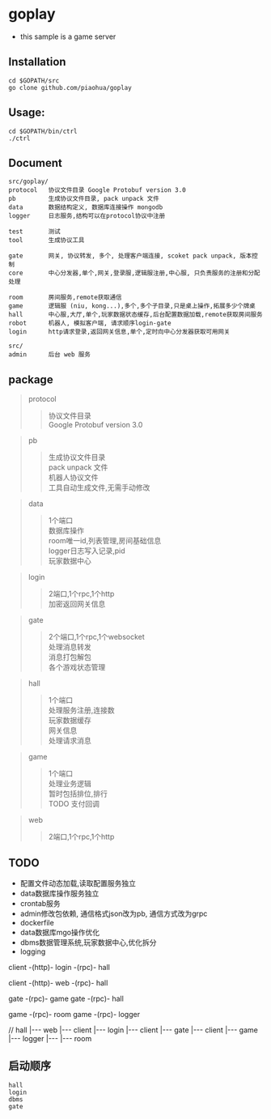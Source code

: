 # goplay

* this sample is a game server

## Installation

```
cd $GOPATH/src
go clone github.com/piaohua/goplay
```

## Usage:

```
cd $GOPATH/bin/ctrl
./ctrl
```

## Document
```
src/goplay/
protocol   协议文件目录 Google Protobuf version 3.0
pb         生成协议文件目录, pack unpack 文件
data       数据结构定义, 数据库连接操作 mongodb
logger     日志服务,结构可以在protocol协议中注册

test       测试
tool       生成协议工具

gate       网关, 协议转发, 多个, 处理客户端连接, scoket pack unpack, 版本控制
core       中心分发器,单个,网关,登录服,逻辑服注册,中心服, 只负责服务的注册和分配处理

room       房间服务,remote获取通信
game       逻辑服 (niu, kong...),多个,多个子目录,只是桌上操作,拓展多少个牌桌
hall       中心服,大厅,单个,玩家数据状态缓存,后台配置数据加载,remote获取房间服务
robot      机器人, 模拟客户端, 请求顺序login-gate
login      http请求登录,返回网关信息,单个,定时向中心分发器获取可用网关

src/
admin      后台 web 服务
```

## package
>protocol</br>
>>协议文件目录</br>
>>Google Protobuf version 3.0</br>

>pb</br>
>>生成协议文件目录</br>
>>pack unpack 文件</br>
>>机器人协议文件</br>
>>工具自动生成文件,无需手动修改</br>

>data</br>
>>1个端口</br>
>>数据库操作</br>
>>room唯一id,列表管理,房间基础信息</br>
>>logger日志写入记录,pid</br>
>>玩家数据中心</br>

>login</br>
>>2端口,1个rpc,1个http</br>
>>加密返回网关信息</br>

>gate</br>
>>2个端口,1个rpc,1个websocket</br>
>>处理消息转发</br>
>>消息打包解包</br>
>>各个游戏状态管理</br>

>hall</br>
>>1个端口</br>
>>处理服务注册,连接数</br>
>>玩家数据缓存</br>
>>网关信息</br>
>>处理请求消息</br>

>game</br>
>>1个端口</br>
>>处理业务逻辑</br>
>>暂时包括排位,排行</br>
>>TODO 支付回调</br>

>web
>>2端口,1个rpc,1个http</br>

## TODO
* 配置文件动态加载,读取配置服务独立
* data数据库操作服务独立
* crontab服务
* admin修改包依赖, 通信格式json改为pb, 通信方式改为grpc
* dockerfile
* data数据库mgo操作优化
* dbms数据管理系统,玩家数据中心,优化拆分
* logging

client -(http)- login -(rpc)- hall

client -(http)- web -(rpc)- hall

gate -(rpc)- game
gate -(rpc)- hall

game -(rpc)- room
game -(rpc)- logger

//
hall |--- web    |---  client
     |--- login  |---  client
     |--- gate   |---  client
                 |---  game  |--- logger
                 |---        |--- room

## 启动顺序
    hall
    login
    dbms
    gate
